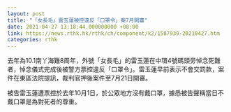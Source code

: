 ```yaml
---
layout: post
title: "「女長毛」雷玉蓮被控違反「口罩令」案7月開審"
date: 2021-04-27 13:18:44.000000000 +08:00
link: https://news.rthk.hk/rthk/ch/component/k2/1587939-20210427.htm
categories: rthk
---
```


去年為10.1南丫海難8周年，外號「女長毛」的雷玉蓮在中環4號碼頭旁悼念死難者，悼念儀式完成後被警方票控違反「口罩令」。雷玉蓮早前表示不會交罰款，案件在東區法院提訊，裁判官押後案件至7月21日開審。

被告雷玉蓮遭票控於去年10月1日，於公眾地方沒有戴口罩，據悉被告聲稱當日不戴口罩是為對死者的尊重。
